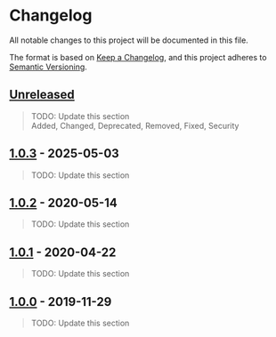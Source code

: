 # Changelog

All notable changes to this project will be documented in this file.

The format is based on [Keep a Changelog](https://keepachangelog.com/en/1.1.0/),
and this project adheres to [Semantic Versioning](https://semver.org/spec/v2.0.0.html).


## [Unreleased]

> TODO: Update this section  
> Added, Changed, Deprecated, Removed, Fixed, Security


## [1.0.3] - 2025-05-03

> TODO: Update this section

## [1.0.2] - 2020-05-14

> TODO: Update this section

## [1.0.1] - 2020-04-22

> TODO: Update this section

## [1.0.0] - 2019-11-29

> TODO: Update this section


[Unreleased]: https://github.com/JuliaMath/Combinatorics.jl/compare/v1.0.3...HEAD
[1.0.3]: https://github.com/JuliaMath/Combinatorics.jl/compare/v1.0.2...v1.0.3
[1.0.2]: https://github.com/JuliaMath/Combinatorics.jl/compare/v1.0.1...v1.0.2
[1.0.1]: https://github.com/JuliaMath/Combinatorics.jl/compare/v1.0.0...v1.0.1
[1.0.0]: https://github.com/JuliaMath/Combinatorics.jl/releases/tag/v1.0.0

